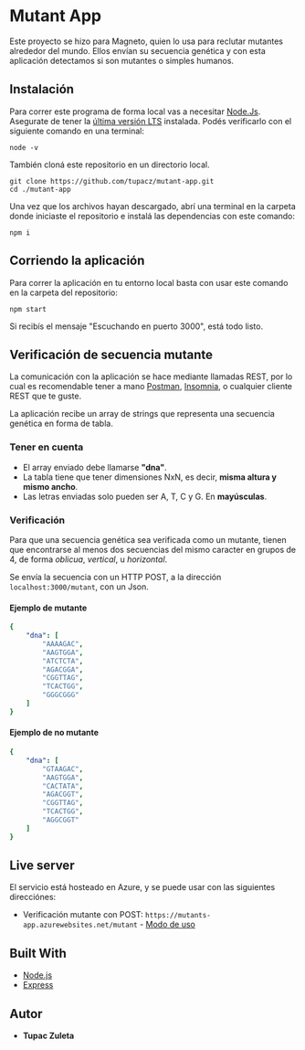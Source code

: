 # Mutant App

Este proyecto se hizo para Magneto, quien lo usa para reclutar mutantes alrededor del mundo. Ellos envían su secuencia genética y con esta aplicación detectamos si son mutantes o simples humanos.

## Instalación

Para correr este programa de forma local vas a necesitar [Node.Js](https://nodejs.org/en/). Asegurate de tener la [última versión LTS](https://nodejs.org/en/download/) instalada. Podés verificarlo con el siguiente comando en una terminal:
```
node -v
```

También cloná este repositorio en un directorio local.
```
git clone https://github.com/tupacz/mutant-app.git
cd ./mutant-app
```

Una vez que los archivos hayan descargado, abrí una terminal en la carpeta donde iniciaste el repositorio e instalá las dependencias con este comando:
```
npm i
```
## Corriendo la aplicación

Para correr la aplicación en tu entorno local basta con usar este comando en la carpeta del repositorio:
```
npm start
```
Si recibís el mensaje "Escuchando en puerto 3000", está todo listo.


## Verificación de secuencia mutante
La comunicación con la aplicación se hace mediante llamadas REST, por lo cual es recomendable tener a mano [Postman](https://www.postman.com/), [Insomnia](https://insomnia.rest/), o cualquier cliente REST que te guste.

La aplicación recibe un array de strings que representa una secuencia genética en forma de tabla.

### Tener en cuenta
- El array enviado debe llamarse **"dna"**.
- La tabla tiene que tener dimensiones NxN, es decir, **misma altura y mismo ancho**.
- Las letras enviadas solo pueden ser A, T, C y G. En **mayúsculas**.

### Verificación
Para que una secuencia genética sea verificada como un mutante, tienen que encontrarse al menos dos secuencias del mismo caracter en grupos de 4, de forma *oblicua*, *vertical*, u *horizontal*.

Se envía la secuencia con un HTTP POST, a la dirección `localhost:3000/mutant`, con un Json.

#### Ejemplo de mutante
```yaml
{
    "dna": [
        "AAAAGAC",
        "AAGTGGA",
        "ATCTCTA",
        "AGACGGA",
        "CGGTTAG",
        "TCACTGG",
        "GGGCGGG"
    ]
}
```

#### Ejemplo de no mutante
```yaml
{
    "dna": [
        "GTAAGAC",
        "AAGTGGA",
        "CACTATA",
        "AGACGGT",
        "CGGTTAG",
        "TCACTGG",
        "AGGCGGT"
    ]
}
```
## Live server

El servicio está hosteado en Azure, y se puede usar con las siguientes direcciónes:
- Verificación mutante con POST: `https://mutants-app.azurewebsites.net/mutant` - [Modo de uso](#Verificación-de-secuencia-mutante)

## Built With

* [Node.js](http://www.dropwizard.io/1.0.2/docs/)
* [Express](https://maven.apache.org/)

## Autor

* **Tupac Zuleta**
